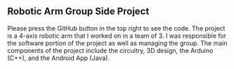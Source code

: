 ## Robotic Arm Group Side Project


Please press the GitHub button in the top right to see the code. The project is a 4-axis robotic arm that I worked on in a team of 3. I was responsible for the software portion of the project as well as managing the group. The main components of the project include the circuitry, 3D design, the Arduino (C++), and the Android App (Java).
